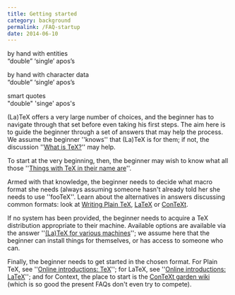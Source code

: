 ```yaml
---
title: Getting started
category: background
permalink: /FAQ-startup
date: 2014-06-10
---
```



by hand with entities  
 &ldquo;double&rdquo;  &lsquo;single&rsquo; apos&rsquo;s

by hand with character data  
 “double”  ‘single’ apos’s

smart quotes  
 "double" 'singe' apos's
 


(La)TeX offers a very large number of choices, and the beginner has
to navigate through that set before even taking his first steps.  The
aim here is to guide the beginner through a set of answers that may
help the process.  We assume the beginner ''knows'' that (La)TeX is
for them; if not, the discussion ''[What is TeX?](FAQ-whatTeX)''
may help.

To start at the very beginning, then, the beginner may wish to know
what all those 
''[Things with TeX in their name are](FAQ-texthings)''.

Armed with that knowledge, the beginner needs to decide what macro
format she needs (always assuming someone hasn't already told her she
needs to use ''fooTeX''.  Learn about the alternatives in answers
discussing common formats: look at 
[Writing Plain TeX](FAQ-plaintex),
[LaTeX](FAQ-latex) or
[ConTeXt](FAQ-context).

If no system has been provided, the beginner needs to acquire a TeX
distribution appropriate to their machine.  Available options are
available via the answer 
''[(La)TeX for various machines](FAQ-TeXsystems)''; we assume
here that the beginner can install things for themselves, or has access
to someone who can.

Finally, the beginner needs to get started in the chosen format.  For
Plain TeX, see ''[Online introductions: TeX](FAQ-man-tex)'';
for LaTeX, see 
''[Online introductions: LaTeX](FAQ-man-latex)''; and for
Context, the place to start is the 
[ConTeXt garden wiki](http://wiki.contextgarden.net/Main_Page)
(which is so good the present FAQs don't even try to compete).

